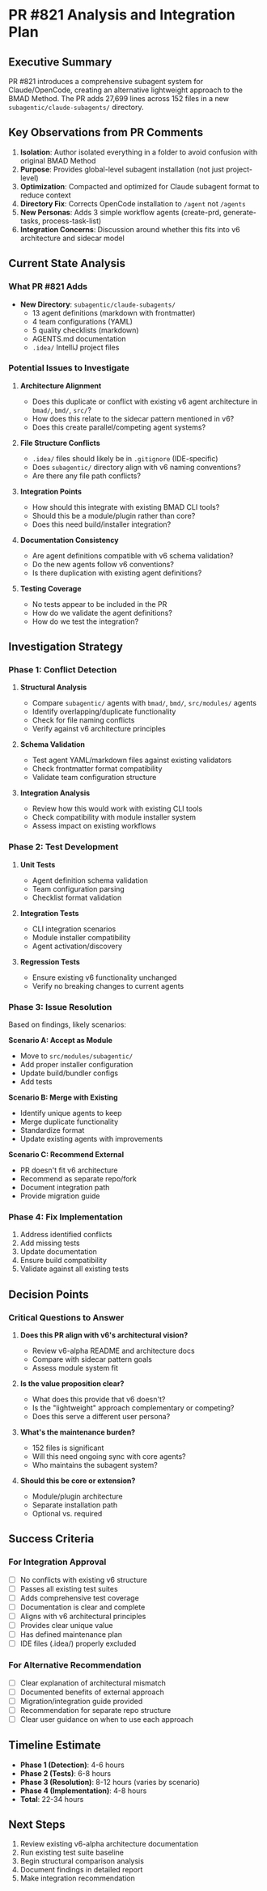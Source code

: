 # PR #821 Analysis and Integration Plan

## Executive Summary

PR #821 introduces a comprehensive subagent system for Claude/OpenCode, creating an alternative lightweight approach to the BMAD Method. The PR adds 27,699 lines across 152 files in a new `subagentic/claude-subagents/` directory.

## Key Observations from PR Comments

1. **Isolation**: Author isolated everything in a folder to avoid confusion with original BMAD Method
2. **Purpose**: Provides global-level subagent installation (not just project-level)
3. **Optimization**: Compacted and optimized for Claude subagent format to reduce context
4. **Directory Fix**: Corrects OpenCode installation to `/agent` not `/agents`
5. **New Personas**: Adds 3 simple workflow agents (create-prd, generate-tasks, process-task-list)
6. **Integration Concerns**: Discussion around whether this fits into v6 architecture and sidecar model

## Current State Analysis

### What PR #821 Adds

- **New Directory**: `subagentic/claude-subagents/`
  - 13 agent definitions (markdown with frontmatter)
  - 4 team configurations (YAML)
  - 5 quality checklists (markdown)
  - AGENTS.md documentation
  - `.idea/` IntelliJ project files

### Potential Issues to Investigate

1. **Architecture Alignment**
   - Does this duplicate or conflict with existing v6 agent architecture in `bmad/`, `bmd/`, `src/`?
   - How does this relate to the sidecar pattern mentioned in v6?
   - Does this create parallel/competing agent systems?

2. **File Structure Conflicts**
   - `.idea/` files should likely be in `.gitignore` (IDE-specific)
   - Does `subagentic/` directory align with v6 naming conventions?
   - Are there any file path conflicts?

3. **Integration Points**
   - How should this integrate with existing BMAD CLI tools?
   - Should this be a module/plugin rather than core?
   - Does this need build/installer integration?

4. **Documentation Consistency**
   - Are agent definitions compatible with v6 schema validation?
   - Do the new agents follow v6 conventions?
   - Is there duplication with existing agent definitions?

5. **Testing Coverage**
   - No tests appear to be included in the PR
   - How do we validate the agent definitions?
   - How do we test the integration?

## Investigation Strategy

### Phase 1: Conflict Detection

1. **Structural Analysis**
   - Compare `subagentic/` agents with `bmad/`, `bmd/`, `src/modules/` agents
   - Identify overlapping/duplicate functionality
   - Check for file naming conflicts
   - Verify against v6 architecture principles

2. **Schema Validation**
   - Test agent YAML/markdown files against existing validators
   - Check frontmatter format compatibility
   - Validate team configuration structure

3. **Integration Analysis**
   - Review how this would work with existing CLI tools
   - Check compatibility with module installer system
   - Assess impact on existing workflows

### Phase 2: Test Development

1. **Unit Tests**
   - Agent definition schema validation
   - Team configuration parsing
   - Checklist format validation

2. **Integration Tests**
   - CLI integration scenarios
   - Module installer compatibility
   - Agent activation/discovery

3. **Regression Tests**
   - Ensure existing v6 functionality unchanged
   - Verify no breaking changes to current agents

### Phase 3: Issue Resolution

Based on findings, likely scenarios:

**Scenario A: Accept as Module**

- Move to `src/modules/subagentic/`
- Add proper installer configuration
- Update build/bundler configs
- Add tests

**Scenario B: Merge with Existing**

- Identify unique agents to keep
- Merge duplicate functionality
- Standardize format
- Update existing agents with improvements

**Scenario C: Recommend External**

- PR doesn't fit v6 architecture
- Recommend as separate repo/fork
- Document integration path
- Provide migration guide

### Phase 4: Fix Implementation

1. Address identified conflicts
2. Add missing tests
3. Update documentation
4. Ensure build compatibility
5. Validate against all existing tests

## Decision Points

### Critical Questions to Answer

1. **Does this PR align with v6's architectural vision?**
   - Review v6-alpha README and architecture docs
   - Compare with sidecar pattern goals
   - Assess module system fit

2. **Is the value proposition clear?**
   - What does this provide that v6 doesn't?
   - Is the "lightweight" approach complementary or competing?
   - Does this serve a different user persona?

3. **What's the maintenance burden?**
   - 152 files is significant
   - Will this need ongoing sync with core agents?
   - Who maintains the subagent system?

4. **Should this be core or extension?**
   - Module/plugin architecture
   - Separate installation path
   - Optional vs. required

## Success Criteria

### For Integration Approval

- [ ] No conflicts with existing v6 structure
- [ ] Passes all existing test suites
- [ ] Adds comprehensive test coverage
- [ ] Documentation is clear and complete
- [ ] Aligns with v6 architectural principles
- [ ] Provides clear unique value
- [ ] Has defined maintenance plan
- [ ] IDE files (.idea/) properly excluded

### For Alternative Recommendation

- [ ] Clear explanation of architectural mismatch
- [ ] Documented benefits of external approach
- [ ] Migration/integration guide provided
- [ ] Recommendation for separate repo structure
- [ ] Clear user guidance on when to use each approach

## Timeline Estimate

- **Phase 1 (Detection)**: 4-6 hours
- **Phase 2 (Tests)**: 6-8 hours
- **Phase 3 (Resolution)**: 8-12 hours (varies by scenario)
- **Phase 4 (Implementation)**: 4-8 hours
- **Total**: 22-34 hours

## Next Steps

1. Review existing v6-alpha architecture documentation
2. Run existing test suite baseline
3. Begin structural comparison analysis
4. Document findings in detailed report
5. Make integration recommendation
